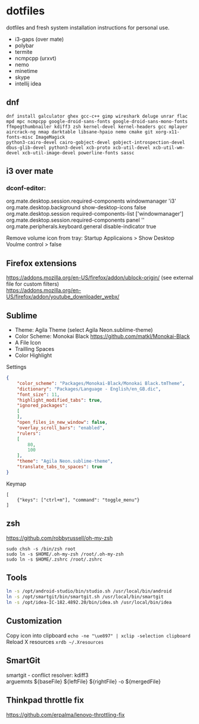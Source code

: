 # dotfiles

dotfiles and fresh system installation instructions for personal use.

- i3-gaps (over mate)
- polybar
- termite
- ncmpcpp (urxvt)
- nemo
- minetime
- skype
- intellij idea

## dnf
```
dnf install galculator ghex gcc-c++ gimp wireshark deluge unrar flac mpd mpc ncmpcpp google-droid-sans-fonts google-droid-sans-mono-fonts ffmpegthumbnailer kdiff3 zsh kernel-devel kernel-headers gcc mplayer aircrack-ng nmap darktable libsane-hpaio nemo cmake git xorg-x11-fonts-misc ImageMagick
python3-cairo-devel cairo-gobject-devel gobject-introspection-devel dbus-glib-devel python3-devel xcb-proto xcb-util-devel xcb-util-wm-devel xcb-util-image-devel powerline-fonts sassc
```

## i3 over mate
### dconf-editor:
org.mate.desktop.session.required-components windowmanager 'i3'  
org.mate.desktop.background show-desktop-icons false  
org.mate.desktop.session required-components-list ['windowmanager']  
org.mate.desktop.session.required-components panel ''  
org.mate.peripherals.keyboard.general disable-indicator true  

Remove volume icon from tray: Startup Applicaions > Show Desktop Voulme control > false

## Firefox extensions
https://addons.mozilla.org/en-US/firefox/addon/ublock-origin/           (see external file for custom filters)  
https://addons.mozilla.org/en-US/firefox/addon/youtube_downloader_webx/

## Sublime
- Theme: Agila Theme (select Agila Neon.sublime-theme)
- Color Scheme: Monokai Black https://github.com/matkl/Monokai-Black
- A File Icon
- Trailling Spaces
- Color Highlight

Settings
```json
{
    "color_scheme": "Packages/Monokai-Black/Monokai Black.tmTheme",
    "dictionary": "Packages/Language - English/en_GB.dic",
    "font_size": 11,
    "highlight_modified_tabs": true,
    "ignored_packages":
    [
    ],
    "open_files_in_new_window": false,
    "overlay_scroll_bars": "enabled",
    "rulers":
    [
        80,
        100
    ],
    "theme": "Agila Neon.sublime-theme",
    "translate_tabs_to_spaces": true
}
```

Keymap
```
[
    {"keys": ["ctrl+m"], "command": "toggle_menu"}
]
```

## zsh
https://github.com/robbyrussell/oh-my-zsh
```
sudo chsh -s /bin/zsh root
sudo ln -s $HOME/.oh-my-zsh /root/.oh-my-zsh
sudo ln -s $HOME/.zshrc /root/.zshrc
```

## Tools
```bash
ln -s /opt/android-studio/bin/studio.sh /usr/local/bin/android
ln -s /opt/smartgit/bin/smartgit.sh /usr/local/bin/smartgit
ln -s /opt/idea-IC-182.4892.20/bin/idea.sh /usr/local/bin/idea
```

## Customization
Copy icon into clipboard `echo -ne "\ue897" | xclip -selection clipboard`  
Reload X resources `xrdb ~/.Xresources`

## SmartGit
smartgit - conflict resolver: kdiff3  
arguemnts ${baseFile} ${leftFile} ${rightFile} -o ${mergedFile}

## Thinkpad throttle fix
https://github.com/erpalma/lenovo-throttling-fix
